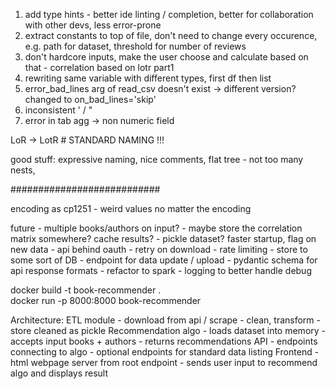 1. add type hints - better ide linting / completion, better for collaboration with other devs, less error-prone
2. extract constants to top of file, don't need to change every occurence, e.g. path for dataset, threshold for number of reviews
3. don't hardcore inputs, make the user choose and calculate based on that - correlation based on lotr part1
4. rewriting same variable with different types, first df then list
5. error_bad_lines arg of read_csv doesn't exist -> different version? changed to on_bad_lines='skip'
6. inconsistent ' / "
7. error in tab agg -> non numeric field

LoR -> LotR # STANDARD NAMING !!!

good stuff: expressive naming, nice comments, flat tree - not too many nests, 

###########################

encoding as cp1251 - weird values no matter the encoding

future 
    - multiple books/authors on input?
    - maybe store the correlation matrix somewhere? cache results?
    - pickle dataset? faster startup, flag on new data
    - api behind oauth
    - retry on download
    - rate limiting
    - store to some sort of DB
    - endpoint for data update / upload
    - pydantic schema for api response formats
    - refactor to spark
    - logging to better handle debug
    

docker build -t book-recommender .   
docker run -p 8000:8000 book-recommender  


Architecture:
ETL module - download from api / scrape
           - clean, transform
           - store cleaned as pickle
Recommendation algo - loads dataset into memory
                    - accepts input books + authors
                    - returns recommendations
API - endpoints connecting to algo
    - optional endpoints for standard data listing
Frontend - html webpage server from root endpoint
         - sends user input to recommend algo and displays result



